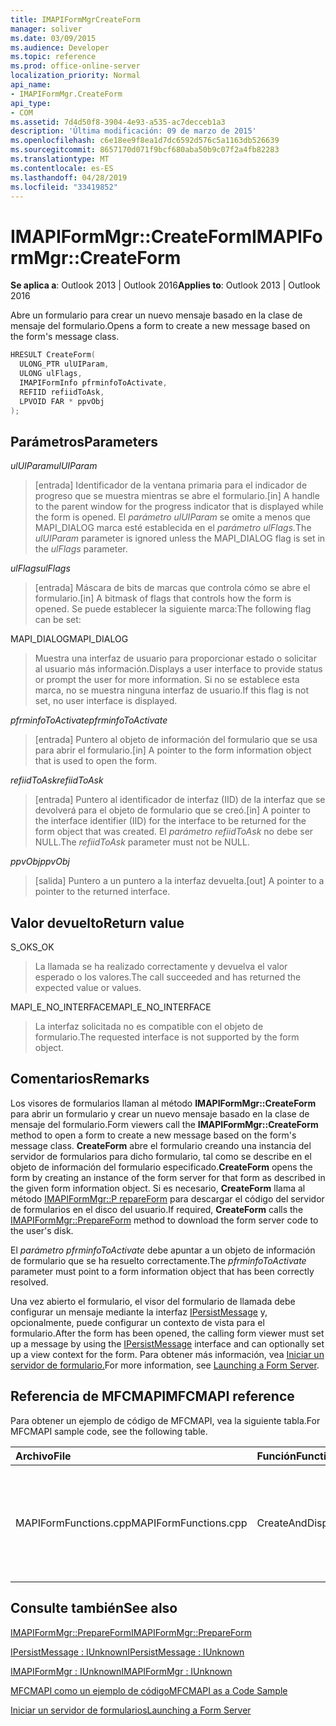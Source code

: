 ```yaml
---
title: IMAPIFormMgrCreateForm
manager: soliver
ms.date: 03/09/2015
ms.audience: Developer
ms.topic: reference
ms.prod: office-online-server
localization_priority: Normal
api_name:
- IMAPIFormMgr.CreateForm
api_type:
- COM
ms.assetid: 7d4d50f8-3904-4e93-a535-ac7decceb1a3
description: 'Última modificación: 09 de marzo de 2015'
ms.openlocfilehash: c6e18ee9f8ea1d7dc6592d576c5a1163db526639
ms.sourcegitcommit: 8657170d071f9bcf680aba50b9c07f2a4fb82283
ms.translationtype: MT
ms.contentlocale: es-ES
ms.lasthandoff: 04/28/2019
ms.locfileid: "33419852"
---
```

# <a name="imapiformmgrcreateform"></a><span data-ttu-id="841f6-103">IMAPIFormMgr::CreateForm</span><span class="sxs-lookup"><span data-stu-id="841f6-103">IMAPIFormMgr::CreateForm</span></span>

  
  
<span data-ttu-id="841f6-104">**Se aplica a**: Outlook 2013 | Outlook 2016</span><span class="sxs-lookup"><span data-stu-id="841f6-104">**Applies to**: Outlook 2013 | Outlook 2016</span></span> 
  
<span data-ttu-id="841f6-105">Abre un formulario para crear un nuevo mensaje basado en la clase de mensaje del formulario.</span><span class="sxs-lookup"><span data-stu-id="841f6-105">Opens a form to create a new message based on the form's message class.</span></span>
  
```cpp
HRESULT CreateForm(
  ULONG_PTR ulUIParam,
  ULONG ulFlags,
  IMAPIFormInfo pfrminfoToActivate,
  REFIID refiidToAsk,
  LPVOID FAR * ppvObj
);
```

## <a name="parameters"></a><span data-ttu-id="841f6-106">Parámetros</span><span class="sxs-lookup"><span data-stu-id="841f6-106">Parameters</span></span>

 <span data-ttu-id="841f6-107">_ulUIParam_</span><span class="sxs-lookup"><span data-stu-id="841f6-107">_ulUIParam_</span></span>
  
> <span data-ttu-id="841f6-108">[entrada] Identificador de la ventana primaria para el indicador de progreso que se muestra mientras se abre el formulario.</span><span class="sxs-lookup"><span data-stu-id="841f6-108">[in] A handle to the parent window for the progress indicator that is displayed while the form is opened.</span></span> <span data-ttu-id="841f6-109">El _parámetro ulUIParam_ se omite a menos que MAPI_DIALOG marca esté establecida en el _parámetro ulFlags._</span><span class="sxs-lookup"><span data-stu-id="841f6-109">The  _ulUIParam_ parameter is ignored unless the MAPI_DIALOG flag is set in the  _ulFlags_ parameter.</span></span> 
    
 <span data-ttu-id="841f6-110">_ulFlags_</span><span class="sxs-lookup"><span data-stu-id="841f6-110">_ulFlags_</span></span>
  
> <span data-ttu-id="841f6-111">[entrada] Máscara de bits de marcas que controla cómo se abre el formulario.</span><span class="sxs-lookup"><span data-stu-id="841f6-111">[in] A bitmask of flags that controls how the form is opened.</span></span> <span data-ttu-id="841f6-112">Se puede establecer la siguiente marca:</span><span class="sxs-lookup"><span data-stu-id="841f6-112">The following flag can be set:</span></span>
    
<span data-ttu-id="841f6-113">MAPI_DIALOG</span><span class="sxs-lookup"><span data-stu-id="841f6-113">MAPI_DIALOG</span></span> 
  
> <span data-ttu-id="841f6-114">Muestra una interfaz de usuario para proporcionar estado o solicitar al usuario más información.</span><span class="sxs-lookup"><span data-stu-id="841f6-114">Displays a user interface to provide status or prompt the user for more information.</span></span> <span data-ttu-id="841f6-115">Si no se establece esta marca, no se muestra ninguna interfaz de usuario.</span><span class="sxs-lookup"><span data-stu-id="841f6-115">If this flag is not set, no user interface is displayed.</span></span>
    
 <span data-ttu-id="841f6-116">_pfrminfoToActivate_</span><span class="sxs-lookup"><span data-stu-id="841f6-116">_pfrminfoToActivate_</span></span>
  
> <span data-ttu-id="841f6-117">[entrada] Puntero al objeto de información del formulario que se usa para abrir el formulario.</span><span class="sxs-lookup"><span data-stu-id="841f6-117">[in] A pointer to the form information object that is used to open the form.</span></span>
    
 <span data-ttu-id="841f6-118">_refiidToAsk_</span><span class="sxs-lookup"><span data-stu-id="841f6-118">_refiidToAsk_</span></span>
  
> <span data-ttu-id="841f6-119">[entrada] Puntero al identificador de interfaz (IID) de la interfaz que se devolverá para el objeto de formulario que se creó.</span><span class="sxs-lookup"><span data-stu-id="841f6-119">[in] A pointer to the interface identifier (IID) for the interface to be returned for the form object that was created.</span></span> <span data-ttu-id="841f6-120">El  _parámetro refiidToAsk_ no debe ser NULL.</span><span class="sxs-lookup"><span data-stu-id="841f6-120">The  _refiidToAsk_ parameter must not be NULL.</span></span> 
    
 <span data-ttu-id="841f6-121">_ppvObj_</span><span class="sxs-lookup"><span data-stu-id="841f6-121">_ppvObj_</span></span>
  
> <span data-ttu-id="841f6-122">[salida] Puntero a un puntero a la interfaz devuelta.</span><span class="sxs-lookup"><span data-stu-id="841f6-122">[out] A pointer to a pointer to the returned interface.</span></span>
    
## <a name="return-value"></a><span data-ttu-id="841f6-123">Valor devuelto</span><span class="sxs-lookup"><span data-stu-id="841f6-123">Return value</span></span>

<span data-ttu-id="841f6-124">S_OK</span><span class="sxs-lookup"><span data-stu-id="841f6-124">S_OK</span></span> 
  
> <span data-ttu-id="841f6-125">La llamada se ha realizado correctamente y devuelva el valor esperado o los valores.</span><span class="sxs-lookup"><span data-stu-id="841f6-125">The call succeeded and has returned the expected value or values.</span></span>
    
<span data-ttu-id="841f6-126">MAPI_E_NO_INTERFACE</span><span class="sxs-lookup"><span data-stu-id="841f6-126">MAPI_E_NO_INTERFACE</span></span> 
  
> <span data-ttu-id="841f6-127">La interfaz solicitada no es compatible con el objeto de formulario.</span><span class="sxs-lookup"><span data-stu-id="841f6-127">The requested interface is not supported by the form object.</span></span>
    
## <a name="remarks"></a><span data-ttu-id="841f6-128">Comentarios</span><span class="sxs-lookup"><span data-stu-id="841f6-128">Remarks</span></span>

<span data-ttu-id="841f6-129">Los visores de formularios llaman al método **IMAPIFormMgr::CreateForm** para abrir un formulario y crear un nuevo mensaje basado en la clase de mensaje del formulario.</span><span class="sxs-lookup"><span data-stu-id="841f6-129">Form viewers call the **IMAPIFormMgr::CreateForm** method to open a form to create a new message based on the form's message class.</span></span> <span data-ttu-id="841f6-130">**CreateForm** abre el formulario creando una instancia del servidor de formularios para dicho formulario, tal como se describe en el objeto de información del formulario especificado.</span><span class="sxs-lookup"><span data-stu-id="841f6-130">**CreateForm** opens the form by creating an instance of the form server for that form as described in the given form information object.</span></span> <span data-ttu-id="841f6-131">Si es necesario, **CreateForm** llama al método [IMAPIFormMgr::P repareForm](imapiformmgr-prepareform.md) para descargar el código del servidor de formularios en el disco del usuario.</span><span class="sxs-lookup"><span data-stu-id="841f6-131">If required, **CreateForm** calls the [IMAPIFormMgr::PrepareForm](imapiformmgr-prepareform.md) method to download the form server code to the user's disk.</span></span> 
  
<span data-ttu-id="841f6-132">El  _parámetro pfrminfoToActivate_ debe apuntar a un objeto de información de formulario que se ha resuelto correctamente.</span><span class="sxs-lookup"><span data-stu-id="841f6-132">The  _pfrminfoToActivate_ parameter must point to a form information object that has been correctly resolved.</span></span> 
  
<span data-ttu-id="841f6-133">Una vez abierto el formulario, el visor del formulario de llamada debe configurar un mensaje mediante la interfaz [IPersistMessage](ipersistmessageiunknown.md) y, opcionalmente, puede configurar un contexto de vista para el formulario.</span><span class="sxs-lookup"><span data-stu-id="841f6-133">After the form has been opened, the calling form viewer must set up a message by using the [IPersistMessage](ipersistmessageiunknown.md) interface and can optionally set up a view context for the form.</span></span> <span data-ttu-id="841f6-134">Para obtener más información, vea [Iniciar un servidor de formulario.](launching-a-form-server.md)</span><span class="sxs-lookup"><span data-stu-id="841f6-134">For more information, see [Launching a Form Server](launching-a-form-server.md).</span></span> 
  
## <a name="mfcmapi-reference"></a><span data-ttu-id="841f6-135">Referencia de MFCMAPI</span><span class="sxs-lookup"><span data-stu-id="841f6-135">MFCMAPI reference</span></span>

<span data-ttu-id="841f6-136">Para obtener un ejemplo de código de MFCMAPI, vea la siguiente tabla.</span><span class="sxs-lookup"><span data-stu-id="841f6-136">For MFCMAPI sample code, see the following table.</span></span>
  
|<span data-ttu-id="841f6-137">**Archivo**</span><span class="sxs-lookup"><span data-stu-id="841f6-137">**File**</span></span>|<span data-ttu-id="841f6-138">**Función**</span><span class="sxs-lookup"><span data-stu-id="841f6-138">**Function**</span></span>|<span data-ttu-id="841f6-139">**Comentario**</span><span class="sxs-lookup"><span data-stu-id="841f6-139">**Comment**</span></span>|
|:-----|:-----|:-----|
|<span data-ttu-id="841f6-140">MAPIFormFunctions.cpp</span><span class="sxs-lookup"><span data-stu-id="841f6-140">MAPIFormFunctions.cpp</span></span>  <br/> |<span data-ttu-id="841f6-141">CreateAndDisplayNewMailInFolder</span><span class="sxs-lookup"><span data-stu-id="841f6-141">CreateAndDisplayNewMailInFolder</span></span>  <br/> |<span data-ttu-id="841f6-142">MFCMAPI usa el **método IMAPIFormMgr::CreateForm** para crear un formulario antes de mostrarlo.</span><span class="sxs-lookup"><span data-stu-id="841f6-142">MFCMAPI uses the **IMAPIFormMgr::CreateForm** method to create a form before displaying it.</span></span>  <br/> |
   
## <a name="see-also"></a><span data-ttu-id="841f6-143">Consulte también</span><span class="sxs-lookup"><span data-stu-id="841f6-143">See also</span></span>



[<span data-ttu-id="841f6-144">IMAPIFormMgr::PrepareForm</span><span class="sxs-lookup"><span data-stu-id="841f6-144">IMAPIFormMgr::PrepareForm</span></span>](imapiformmgr-prepareform.md)
  
[<span data-ttu-id="841f6-145">IPersistMessage : IUnknown</span><span class="sxs-lookup"><span data-stu-id="841f6-145">IPersistMessage : IUnknown</span></span>](ipersistmessageiunknown.md)
  
[<span data-ttu-id="841f6-146">IMAPIFormMgr : IUnknown</span><span class="sxs-lookup"><span data-stu-id="841f6-146">IMAPIFormMgr : IUnknown</span></span>](imapiformmgriunknown.md)


[<span data-ttu-id="841f6-147">MFCMAPI como un ejemplo de código</span><span class="sxs-lookup"><span data-stu-id="841f6-147">MFCMAPI as a Code Sample</span></span>](mfcmapi-as-a-code-sample.md)
  
[<span data-ttu-id="841f6-148">Iniciar un servidor de formularios</span><span class="sxs-lookup"><span data-stu-id="841f6-148">Launching a Form Server</span></span>](launching-a-form-server.md)

